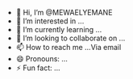 - 👋 Hi, I’m @MEWAELYEMANE
- 👀 I’m interested in ...
- 🌱 I’m currently learning ...
- 💞️ I’m looking to collaborate on ...
- 📫 How to reach me ...Via email
- 😄 Pronouns: ...
- ⚡ Fun fact: ...

<!---
MEWAELYEMANE/MEWAELYEMANE is a ✨ special ✨ repository because its `README.md` (this file) appears on your GitHub profile.
You can click the Preview link to take a look at your changes.
--->
